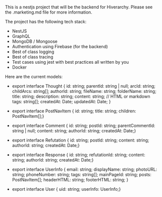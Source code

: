 This is a nestjs project that will be the backend for Hiverarchy.  Please see the .marketing.md file for more information.

The project has the following tech stack:

- NestJS
- GraphQL
- MongoDB / Mongoose
- Authentication using Firebase (for the backend)
- Best of class logging
- Best of class tracing
- Test cases using jest with best practices all written by you
- Docker

Here are the current models:
- export interface Thought { 
    id: string; parentId: string | null; 
    arcId: string; 
    childArcs: string[]; 
    authorId: string; 
    fileName: string; 
    folderName: string; 
    title: string; 
    description: string; 
    content: string; // HTML or markdown 
    tags: string[]; 
    createdAt: Date; 
    updatedAt: Date;
    }
- export interface PostNavItem { id: string; title: string; children: PostNavItem[];}
- export interface Comment { id: string; postId: string; parentCommentId: string | null; content: string; authorId: string; createdAt: Date;}
- export interface Refutation { id: string; postId: string; content: string; authorId: string; createdAt: Date;}
- export interface Response { id: string; refutationId: string; content: string; authorId: string; createdAt: Date;}

- export interface UserInfo { 
    email: string; 
    displayName: string; 
    photoURL: string; 
    phoneNumber: string; 
    tags: string[]; 
    mainPageId: string; 
    posts: PostNavItem[]; 
    headerHTML: string; 
    footerHTML: string;
    }
- export interface User { uid: string; userInfo: UserInfo;}
